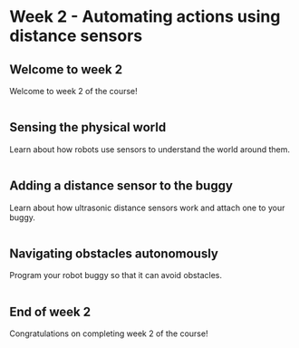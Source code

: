 [comment]: # (
Is this step open? Y/N
If so, short description of this step:
Related links:
Related files:
)

# Week 2 - Automating actions using distance sensors

## Welcome to week 2

Welcome to week 2 of the course!

![]()

## Sensing the physical world

Learn about how robots use sensors to understand the world around them.

![]()

## Adding a distance sensor to the buggy

Learn about how ultrasonic distance sensors work and attach one to your buggy.

![]()

## Navigating obstacles autonomously

Program your robot buggy so that it can avoid obstacles.

![]()

## End of week 2

Congratulations on completing week 2 of the course!

![]()
